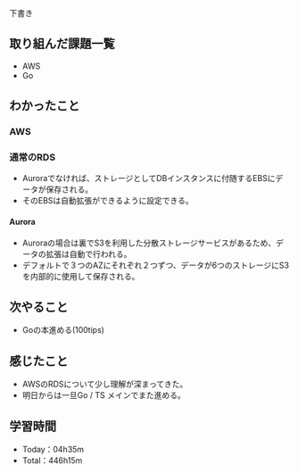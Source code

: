 下書き
## 取り組んだ課題一覧
- AWS
- Go

## わかったこと
### AWS
### 通常のRDS
- Auroraでなければ、ストレージとしてDBインスタンスに付随するEBSにデータが保存される。
- そのEBSは自動拡張ができるように設定できる。
#### Aurora
- Auroraの場合は裏でS3を利用した分散ストレージサービスがあるため、データの拡張は自動で行われる。
- デフォルトで３つのAZにそれぞれ２つずつ、データが6つのストレージにS3を内部的に使用して保存される。

## 次やること
- Goの本進める(100tips)

## 感じたこと
- AWSのRDSについて少し理解が深まってきた。
- 明日からは一旦Go / TS メインでまた進める。

## 学習時間
- Today：04h35m
- Total：446h15m
